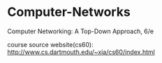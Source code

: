 # Computer-Networks
Computer Networking: A Top-Down Approach, 6/e

course source website(cs60):
http://www.cs.dartmouth.edu/~xia/cs60/index.html
